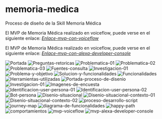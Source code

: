 # memoria-medica
Proceso de diseño de la Skill Memoria Médica

El MVP de Memoria Médica realizado en voiceflow, puede verse en el siguiente enlace: _[Enlace-mvp-con-voiceflow](https://drive.google.com/file/d/1uK_qSgFEieF29y8alpvHe8D856-C6lfx/view?usp=share_link)_

El MVP de Memoria Médica realizado en voiceflow, puede verse en el siguiente enlace: _[Enlace-mvp-con-alexa-developer-console](https://drive.google.com/file/d/1XbiPULgHiH-pC7DQnTSpp5pQyWya6w0l/view?usp=share_link)_


![Portada](https://user-images.githubusercontent.com/32878468/212780483-39d1768c-fdbc-4849-9f4e-c1330be52223.png)
![Preguntas-retoricas](https://user-images.githubusercontent.com/32878468/212780493-dc75fc45-63dd-4457-bf15-35df04f160f6.png)
![Problematica-01](https://user-images.githubusercontent.com/32878468/212780505-799dae8e-7b51-49a7-8870-ca2dfd18c894.png)
![Problematica-02](https://user-images.githubusercontent.com/32878468/212780531-8d26f844-b696-4ecd-ad63-a73a625c5c58.png)
![Problematica-03](https://user-images.githubusercontent.com/32878468/212780545-ddf85256-2868-4e68-9e6e-a79436335325.png)
![Fuentes-consulta](https://user-images.githubusercontent.com/32878468/212780557-f04308a3-ad36-47d2-ba88-9ad3f9747535.png)
![Investigacion-01](https://user-images.githubusercontent.com/32878468/212780583-24db6839-5d8d-4a95-ab0d-3729bd23cccf.png)
![Problema-y-objetivo](https://user-images.githubusercontent.com/32878468/212780612-67343ae0-6be6-4b8f-bc0b-a1d2b0becebf.png)
![Solucion-y-funcionalidades](https://user-images.githubusercontent.com/32878468/212780656-9132e1f9-2c5e-4c1a-a42e-bea27bc810ee.png)
![Funcionalidades](https://user-images.githubusercontent.com/32878468/212780675-c107fab0-ba44-45ac-883f-aa89ed4eee01.png)
![Herramientas-utilizadas](https://user-images.githubusercontent.com/32878468/212780729-bed49285-de34-469b-b33a-7837fdd86843.png)
![Portada-proceso-de-disenio](https://user-images.githubusercontent.com/32878468/212780766-5253ad26-6043-4414-9bf4-d7d6b6c2613f.png)
![Investigacion-01](https://user-images.githubusercontent.com/32878468/212780772-e5997e93-5b93-4476-9e45-73575dc73e44.png)
![Imagenes-de-encuesta](https://user-images.githubusercontent.com/32878468/212780788-814ba2f2-e833-4719-a5ed-f05804f73e1b.png)
![Identificacion-user-persona-01](https://user-images.githubusercontent.com/32878468/212780810-8acab00f-a9b7-4d9e-a42b-faa5ba773cbd.png)
![Identificacion-user-persona-02](https://user-images.githubusercontent.com/32878468/212780831-d61030e3-52f9-465f-9ed7-5d67436dce4f.png)
![Bot-persona](https://user-images.githubusercontent.com/32878468/212780874-06679063-0550-433c-98fc-12b7bb4432ce.png)
![Disenio-situacional](https://user-images.githubusercontent.com/32878468/212780893-343b24ba-c0e8-4a77-a668-20cb97b8475d.png)
![Disenio-situacional-contexto-01](https://user-images.githubusercontent.com/32878468/212780915-4256eac0-c889-4dcc-8634-a415e1a9d3ef.png)
![Disenio-situacional-contexto-02](https://user-images.githubusercontent.com/32878468/212780931-6dd04540-86a2-4b30-95cc-8b1662f89fe8.png)
![proceso-desarrollo-script](https://user-images.githubusercontent.com/32878468/212780962-7bc1b346-38f0-464b-b824-702848d6e9fb.png)
![journey-map](https://user-images.githubusercontent.com/32878468/212780984-e46374e7-ee0d-4451-9697-4710c4dd4fa1.png)
![diagrama-de-funcionalidades](https://user-images.githubusercontent.com/32878468/212780999-ca517764-3956-4789-8571-1b4cb89e7752.png)
![happy-path](https://user-images.githubusercontent.com/32878468/212781014-31f75e4c-fc94-4142-9aeb-cf43ef9f01f7.png)
![comportamientos](https://user-images.githubusercontent.com/32878468/212781033-9aede68c-1ab6-4c2c-aece-047f65031383.png)
![mvp-voiceflow](https://user-images.githubusercontent.com/32878468/212781065-db47d155-647c-4143-9bb7-8953217dfa72.png)
![mvp-alexa-developer-console](https://user-images.githubusercontent.com/32878468/212782587-8e37b3a8-b5d4-45d3-b386-23b2d860347b.png)

